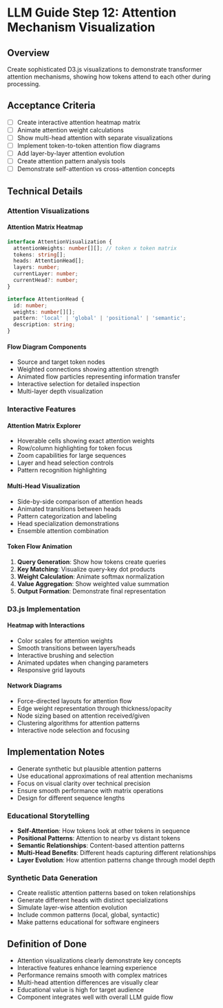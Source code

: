 # LLM Guide Step 12: Attention Mechanism Visualization

## Overview
Create sophisticated D3.js visualizations to demonstrate transformer attention mechanisms, showing how tokens attend to each other during processing.

## Acceptance Criteria
- [ ] Create interactive attention heatmap matrix
- [ ] Animate attention weight calculations
- [ ] Show multi-head attention with separate visualizations
- [ ] Implement token-to-token attention flow diagrams
- [ ] Add layer-by-layer attention evolution
- [ ] Create attention pattern analysis tools
- [ ] Demonstrate self-attention vs cross-attention concepts

## Technical Details

### Attention Visualizations

#### Attention Matrix Heatmap
```typescript
interface AttentionVisualization {
  attentionWeights: number[][]; // token x token matrix
  tokens: string[];
  heads: AttentionHead[];
  layers: number;
  currentLayer: number;
  currentHead?: number;
}

interface AttentionHead {
  id: number;
  weights: number[][];
  pattern: 'local' | 'global' | 'positional' | 'semantic';
  description: string;
}
```

#### Flow Diagram Components
- Source and target token nodes
- Weighted connections showing attention strength
- Animated flow particles representing information transfer
- Interactive selection for detailed inspection
- Multi-layer depth visualization

### Interactive Features

#### Attention Matrix Explorer
- Hoverable cells showing exact attention weights
- Row/column highlighting for token focus
- Zoom capabilities for large sequences
- Layer and head selection controls
- Pattern recognition highlighting

#### Multi-Head Visualization
- Side-by-side comparison of attention heads
- Animated transitions between heads
- Pattern categorization and labeling
- Head specialization demonstrations
- Ensemble attention combination

#### Token Flow Animation
1. **Query Generation**: Show how tokens create queries
2. **Key Matching**: Visualize query-key dot products  
3. **Weight Calculation**: Animate softmax normalization
4. **Value Aggregation**: Show weighted value summation
5. **Output Formation**: Demonstrate final representation

### D3.js Implementation

#### Heatmap with Interactions
- Color scales for attention weights
- Smooth transitions between layers/heads
- Interactive brushing and selection
- Animated updates when changing parameters
- Responsive grid layouts

#### Network Diagrams
- Force-directed layouts for attention flow
- Edge weight representation through thickness/opacity
- Node sizing based on attention received/given
- Clustering algorithms for attention patterns
- Interactive node selection and focusing

## Implementation Notes
- Generate synthetic but plausible attention patterns
- Use educational approximations of real attention mechanisms
- Focus on visual clarity over technical precision
- Ensure smooth performance with matrix operations
- Design for different sequence lengths

### Educational Storytelling
- **Self-Attention**: How tokens look at other tokens in sequence
- **Positional Patterns**: Attention to nearby vs distant tokens
- **Semantic Relationships**: Content-based attention patterns
- **Multi-Head Benefits**: Different heads capturing different relationships
- **Layer Evolution**: How attention patterns change through model depth

### Synthetic Data Generation
- Create realistic attention patterns based on token relationships
- Generate different heads with distinct specializations
- Simulate layer-wise attention evolution
- Include common patterns (local, global, syntactic)
- Make patterns educational for software engineers

## Definition of Done
- Attention visualizations clearly demonstrate key concepts
- Interactive features enhance learning experience
- Performance remains smooth with complex matrices
- Multi-head attention differences are visually clear
- Educational value is high for target audience
- Component integrates well with overall LLM guide flow